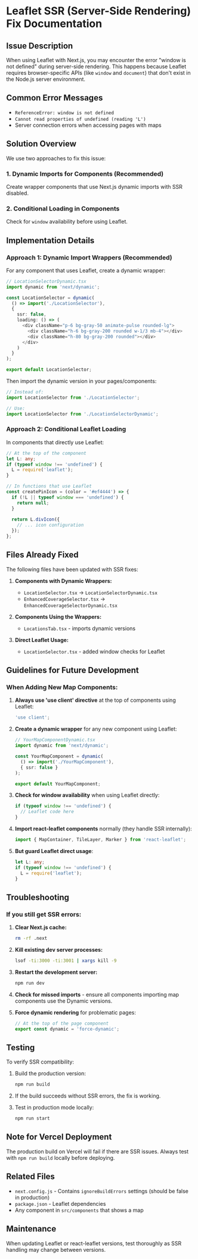 # Leaflet SSR (Server-Side Rendering) Fix Documentation

## Issue Description
When using Leaflet with Next.js, you may encounter the error "window is not defined" during server-side rendering. This happens because Leaflet requires browser-specific APIs (like `window` and `document`) that don't exist in the Node.js server environment.

## Common Error Messages
- `ReferenceError: window is not defined`
- `Cannot read properties of undefined (reading 'L')`
- Server connection errors when accessing pages with maps

## Solution Overview
We use two approaches to fix this issue:

### 1. Dynamic Imports for Components (Recommended)
Create wrapper components that use Next.js dynamic imports with SSR disabled.

### 2. Conditional Loading in Components
Check for `window` availability before using Leaflet.

## Implementation Details

### Approach 1: Dynamic Import Wrappers (Recommended)

For any component that uses Leaflet, create a dynamic wrapper:

```typescript
// LocationSelectorDynamic.tsx
import dynamic from 'next/dynamic';

const LocationSelector = dynamic(
  () => import('./LocationSelector'),
  { 
    ssr: false,
    loading: () => (
      <div className="p-6 bg-gray-50 animate-pulse rounded-lg">
        <div className="h-6 bg-gray-200 rounded w-1/3 mb-4"></div>
        <div className="h-80 bg-gray-200 rounded"></div>
      </div>
    )
  }
);

export default LocationSelector;
```

Then import the dynamic version in your pages/components:

```typescript
// Instead of:
import LocationSelector from './LocationSelector';

// Use:
import LocationSelector from './LocationSelectorDynamic';
```

### Approach 2: Conditional Leaflet Loading

In components that directly use Leaflet:

```typescript
// At the top of the component
let L: any;
if (typeof window !== 'undefined') {
  L = require('leaflet');
}

// In functions that use Leaflet
const createPinIcon = (color = '#ef4444') => {
  if (!L || typeof window === 'undefined') {
    return null;
  }
  
  return L.divIcon({
    // ... icon configuration
  });
};
```

## Files Already Fixed

The following files have been updated with SSR fixes:

1. **Components with Dynamic Wrappers:**
   - `LocationSelector.tsx` → `LocationSelectorDynamic.tsx`
   - `EnhancedCoverageSelector.tsx` → `EnhancedCoverageSelectorDynamic.tsx`

2. **Components Using the Wrappers:**
   - `LocationsTab.tsx` - imports dynamic versions

3. **Direct Leaflet Usage:**
   - `LocationSelector.tsx` - added window checks for Leaflet

## Guidelines for Future Development

### When Adding New Map Components:

1. **Always use 'use client' directive** at the top of components using Leaflet:
   ```typescript
   'use client';
   ```

2. **Create a dynamic wrapper** for any new component using Leaflet:
   ```typescript
   // YourMapComponentDynamic.tsx
   import dynamic from 'next/dynamic';
   
   const YourMapComponent = dynamic(
     () => import('./YourMapComponent'),
     { ssr: false }
   );
   
   export default YourMapComponent;
   ```

3. **Check for window availability** when using Leaflet directly:
   ```typescript
   if (typeof window !== 'undefined') {
     // Leaflet code here
   }
   ```

4. **Import react-leaflet components** normally (they handle SSR internally):
   ```typescript
   import { MapContainer, TileLayer, Marker } from 'react-leaflet';
   ```

5. **But guard Leaflet direct usage**:
   ```typescript
   let L: any;
   if (typeof window !== 'undefined') {
     L = require('leaflet');
   }
   ```

## Troubleshooting

### If you still get SSR errors:

1. **Clear Next.js cache:**
   ```bash
   rm -rf .next
   ```

2. **Kill existing dev server processes:**
   ```bash
   lsof -ti:3000 -ti:3001 | xargs kill -9
   ```

3. **Restart the development server:**
   ```bash
   npm run dev
   ```

4. **Check for missed imports** - ensure all components importing map components use the Dynamic versions.

5. **Force dynamic rendering** for problematic pages:
   ```typescript
   // At the top of the page component
   export const dynamic = 'force-dynamic';
   ```

## Testing

To verify SSR compatibility:

1. Build the production version:
   ```bash
   npm run build
   ```

2. If the build succeeds without SSR errors, the fix is working.

3. Test in production mode locally:
   ```bash
   npm run start
   ```

## Note for Vercel Deployment

The production build on Vercel will fail if there are SSR issues. Always test with `npm run build` locally before deploying.

## Related Files

- `next.config.js` - Contains `ignoreBuildErrors` settings (should be false in production)
- `package.json` - Leaflet dependencies
- Any component in `src/components` that shows a map

## Maintenance

When updating Leaflet or react-leaflet versions, test thoroughly as SSR handling may change between versions. 